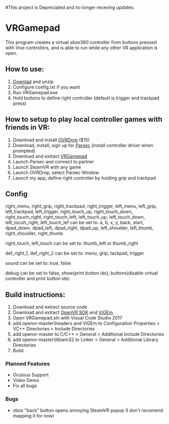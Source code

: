 #This project is Depreciated and no longer receving updates.




# VRGamepad
This program creates a virtual xbox360 controller from buttons pressed with Vive controllers, and is able to run while any other VR application is open.

## How to use:
1. [Downlad](https://github.com/markviews/VRGamepad/releases) and unzip
2. Configure config.txt if you want
3. Run VRGamepad.exe
4. Hold buttons to define right controller (default is trigger and trackpad press)

## How to setup to play local controller games with friends in VR:
1. Download and install [OVRDrop](https://store.steampowered.com/app/586210/OVRdrop/) ($15)
2. Download, install, sign up for [Parsec](https://parsecgaming.com/downloads) (install controller driver when prompted)
3. Download and extract [VRGamepad](https://github.com/markviews/VRGamepad/files/2762776/VRGamepad.1.0.zip)
4. Launch Parsec and connect to partner
5. Launch SteamVR with any game
6. Launch OVRDrop, select Parsec Window
7. Launch my app, define right controller by holding grip and trackpad

## Config
right_menu, right_grip, right_trackpad, right_trigger, left_menu, left_grip, left_trackpad, left_trigger, right_touch_up, right_touch_down, right_touch_right, right_touch_left, left_touch_up, left_touch_down, left_tocuh_right, left_touch_lef can be set to:
a, b, x, y, back, start, dpad_down, dpad_left, dpad_right, dpad_up, left_shoulder, left_thumb, right_shoulder, right_thumb

right_touch, left_touch can be set to:
thumb_left or thumb_right

def_right_1, def_right_2 can be set to:
menu, grip, tackpad, trigger

sound can be set to:
true, false

debug can be set to false, show(print button ids), buttons(disable virtual controller and print button ids)

## Build instructions:
1. Download and extract source code
2. Download and extract [OpenVR SDK](https://github.com/ValveSoftware/openvr) and [ViGEm](https://github.com/nefarius/ViGEm).
3. Open VRGamepad.sln with Visual Code Studio 2017
4. add openvr-master\headers and ViGEm to Configuration Properties > VC++ Directories > Include Directories
5. add openvr-master to C/C++ > General > Additional Include Directories
6. add openvr-master\lib\win32 to Linker > General > Additional Library Directories
7. Build

### Planned Features
- Oculous Support
- Video Demo
- Fix all bugs

### Bugs
- xbox "back" button opens annoying SteamVR popup (I don't recomend mapping it for now)
